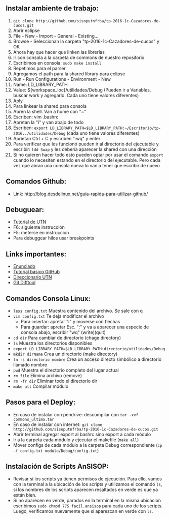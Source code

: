 ## Instalar ambiente de trabajo:
1. `git clone http://github.com/sisoputnfrba/tp-2016-1c-Cazadores-de-cucos.git`
2. Abrir eclipse
3. File - New - Import - General - Existing...
4. Browse - Seleccionan la carpeta "tp-2016-1c-Cazadores-de-cucos" y OK
5. Ahora hay que hacer que linken las librerías
  1. Ir con consola a la carpeta de commons de nuestro repositorio
  2. Escribimos en consola: `sudo make install`
  3. Repetimos para el parser
6. Agregamos el path para la shared library para eclipse
  1. Run - Run Configurations - Environment - New
  2. Name: LD_LIBRARY_PATH
  3. Value: ${workspace_loc}/utilidades/Debug (Pueden ir a Variables, buscar work y agregarlo. Cada uno tiene valores diferentes)
  4. Aply
7. Para linkear la shared para consola
  1. Abren la shell. Van a home con "~"
  2. Escriben: vim .bashrc
  3. Apretan la "i" y van abajo de todo
  4. Escriben: `export LD_LIBRARY_PATH=$LD_LIBRARY_PATH:~/Escritorio/tp-2016../utilidades/Debug` (cada uno tiene valores diferentes)
  5. Aprietan Ctrl + C y escriben ":wq" y enter
  6. Para verificar que les funcionó pueden ir al directorio del ejecutable y escribir: `ldd Swap` y les debería aparecer la shared con una dirección
  7. Si no quieren hacer todo esto pueden optar por usar el comando `export` cuando lo necesiten estando en el directorio del ejecutable. Pero cada vez que abran una consola nueva lo van a tener que escribir de nuevo
  
## Comandos Github:
- Link: http://blog.desdelinux.net/guia-rapida-para-utilizar-github/

## Debuguear:
- [Tutorial de UTN](https://youtu.be/XsefDXRfA9k)
- F6: siguiente instrucción
- F5: meterse en instrucción
- Para debuggear hilos usar breakpoints

## Links importantes:
- [Enunciado]()
- [Tutorial básico GitHub](https://youtu.be/cEGIFZDyszA?list=PL6gx4Cwl9DGAKWClAD_iKpNC0bGHxGhcx)
- [Direccionario UTN](http://faq.utn.so/)
- [Git Difftool](https://youtu.be/iCGrKFH2oeo)

## Comandos Consola Linux:
- `less config.txt` Muestra contenido del archivo. Se sale con q
- `vim config.txt` Te deja modificar el archivo
	- Para insertar: apretar "i" y moverse con flechas
	- Para guardar: apretar Esc. ":" y va a aparecer una especie de consola abajo, escribir "wq" (write)(quit)
- `cd dir` Para cambiar de directorio (chage directory)
- `ls` Muestra los directorios disponibles
- `export LD_LIBRARY_PATH=$LD_LIBRARY_PATH:directorio/utilidades/Debug`
- `mkdir dirName` Crea un directorio (make directory)
- `ln -s directorio nombre` Crea un acceso directo simbólico a directorio llamado nombre
- `pwd` Muestra el directorio completo del lugar actual
- `rm file` Elimina archivo (remove)
- `rm -fr dir` Eliminar todo el directorio dir
- `make all` Compilar módulo

## Pasos para el Deploy:
- En caso de instalar con pendrive: descompilar con  `tar -xvf commons_ultimo.tar`
- En caso de instalar con internet: `git clone http://github.com/sisoputnfrba/tp-2016-1c-Cazadores-de-cucos.git`
- Abrir terminal agregar export al bashrc sino export a cada módulo
- Ir a la carpeta cada módulo y ejecutar el makefile (`make all`)
- Mover configs de cada módulo a la carpeta Debug correspondiente (`cp -f config.txt modulo/Debug/config.txt`)

## Instalación de Scripts AnSISOP:

- Revisar si los scripts ya tienen permisos de ejecución. Para ello, vamos con la terminal a la ubicación de los scripts y utilizamos el comando `ls`, si los nombres de los scripts aparecen resaltados en verde es que ya están bien.
- Si no aparecen en verde, parados en la terminal en la misma ubicación escribimos `sudo chmod 775 facil.ansisop` para cada uno de los scripts. Luego, verificamos nuevamente que sí aparezcan en verde con `ls`.
